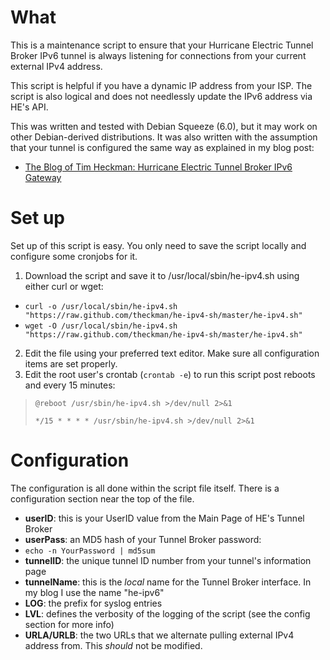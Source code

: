 What
====

This is a maintenance script to ensure that your Hurricane Electric Tunnel Broker IPv6 tunnel is always listening for connections from your current external IPv4 address.  

This script is helpful if you have a dynamic IP address from your ISP.  The script is also logical and does not needlessly update the IPv6 address via HE\'s API.

This was written and tested with Debian Squeeze (6.0), but it may work on other Debian-derived distributions.  It was also written with the assumption that your tunnel is configured the same way as explained in my blog post:

- [The Blog of Tim Heckman: Hurricane Electric Tunnel Broker IPv6 Gateway](http://blog.timheckman.net/2011/05/24/he-tunnelbroker-ipv6-gateway/ "http://blog.timheckman.net/2011/05/24/he-tunnelbroker-ipv6-gateway/")

Set up
======

Set up of this script is easy.  You only need to save the script locally and configure some cronjobs for it.

1. Download the script and save it to /usr/local/sbin/he-ipv4.sh using either curl or wget:
 * ```curl -o /usr/local/sbin/he-ipv4.sh "https://raw.github.com/theckman/he-ipv4-sh/master/he-ipv4.sh"```
 * ```wget -O /usr/local/sbin/he-ipv4.sh "https://raw.github.com/theckman/he-ipv4-sh/master/he-ipv4.sh"```
2. Edit the file using your preferred text editor.  Make sure all configuration items are set properly.
3. Edit the root user's crontab (```crontab -e```) to run this script post reboots and every 15 minutes:

> ```@reboot /usr/sbin/he-ipv4.sh >/dev/null 2>&1```
> 
> ```*/15 * * * * /usr/sbin/he-ipv4.sh >/dev/null 2>&1```

Configuration
=============

The configuration is all done within the script file itself.  There is a configuration section near the top of the file.

* **userID**: this is your UserID value from the Main Page of HE's Tunnel Broker
* **userPass**: an MD5 hash of your Tunnel Broker password:
 * ```echo -n YourPassword | md5sum```
* **tunnelID**: the unique tunnel ID number from your tunnel's information page
* **tunnelName**: this is the *local* name for the Tunnel Broker interface.  In my blog I use the name "he-ipv6"
* **LOG**: the prefix for syslog entries
* **LVL**: defines the verbosity of the logging of the script (see the config section for more info)
* **URLA/URLB**: the two URLs that we alternate pulling external IPv4 address from. This *should* not be modified.
